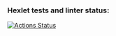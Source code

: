 ### Hexlet tests and linter status:
[![Actions Status](https://github.com/user-3a9afc676c66a4ad/frontend-project-12/actions/workflows/hexlet-check.yml/badge.svg)](https://github.com/user-3a9afc676c66a4ad/frontend-project-12/actions)